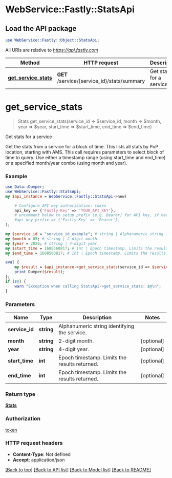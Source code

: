 # WebService::Fastly::StatsApi

## Load the API package
```perl
use WebService::Fastly::Object::StatsApi;
```

All URIs are relative to *https://api.fastly.com*

Method | HTTP request | Description
------------- | ------------- | -------------
[**get_service_stats**](StatsApi.md#get_service_stats) | **GET** /service/{service_id}/stats/summary | Get stats for a service


# **get_service_stats**
> Stats get_service_stats(service_id => $service_id, month => $month, year => $year, start_time => $start_time, end_time => $end_time)

Get stats for a service

Get the stats from a service for a block of time. This lists all stats by PoP location, starting with AMS. This call requires parameters to select block of time to query. Use either a timestamp range (using start_time and end_time) or a specified month/year combo (using month and year).

### Example
```perl
use Data::Dumper;
use WebService::Fastly::StatsApi;
my $api_instance = WebService::Fastly::StatsApi->new(

    # Configure API key authorization: token
    api_key => {'Fastly-Key' => 'YOUR_API_KEY'},
    # uncomment below to setup prefix (e.g. Bearer) for API key, if needed
    #api_key_prefix => {'Fastly-Key' => 'Bearer'},
);

my $service_id = "service_id_example"; # string | Alphanumeric string identifying the service.
my $month = 05; # string | 2-digit month.
my $year = 2020; # string | 4-digit year.
my $start_time = 1608560817; # int | Epoch timestamp. Limits the results returned.
my $end_time = 1608560817; # int | Epoch timestamp. Limits the results returned.

eval {
    my $result = $api_instance->get_service_stats(service_id => $service_id, month => $month, year => $year, start_time => $start_time, end_time => $end_time);
    print Dumper($result);
};
if ($@) {
    warn "Exception when calling StatsApi->get_service_stats: $@\n";
}
```

### Parameters

Name | Type | Description  | Notes
------------- | ------------- | ------------- | -------------
 **service_id** | **string**| Alphanumeric string identifying the service. | 
 **month** | **string**| 2-digit month. | [optional] 
 **year** | **string**| 4-digit year. | [optional] 
 **start_time** | **int**| Epoch timestamp. Limits the results returned. | [optional] 
 **end_time** | **int**| Epoch timestamp. Limits the results returned. | [optional] 

### Return type

[**Stats**](Stats.md)

### Authorization

[token](../README.md#token)

### HTTP request headers

 - **Content-Type**: Not defined
 - **Accept**: application/json

[[Back to top]](#) [[Back to API list]](../README.md#documentation-for-api-endpoints) [[Back to Model list]](../README.md#documentation-for-models) [[Back to README]](../README.md)

